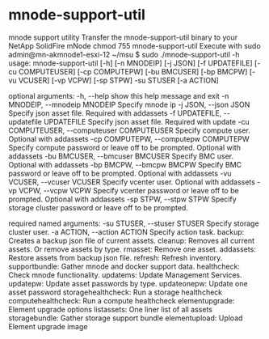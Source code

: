 # mnode-support-util
mnode support utility 
Transfer the mnode-support-util binary to your NetApp SolidFire mNode
chmod 755 mnode-support-util
Execute with sudo
admin@mn-akmnode1-esxi-12 ~/msu $ sudo ./mnode-support-util -h
usage: mnode-support-util [-h] [-n MNODEIP] [-j JSON] [-f UPDATEFILE]
                          [-cu COMPUTEUSER] [-cp COMPUTEPW] [-bu BMCUSER]
                          [-bp BMCPW] [-vu VCUSER] [-vp VCPW] [-sp STPW] -su
                          STUSER [-a ACTION]

optional arguments:
  -h, --help            show this help message and exit
  -n MNODEIP, --mnodeip MNODEIP
                        Specify mnode ip
  -j JSON, --json JSON  Specify json asset file. Required with addassets
  -f UPDATEFILE, --updatefile UPDATEFILE
                        Specify json asset file. Required with update
  -cu COMPUTEUSER, --computeuser COMPUTEUSER
                        Specify compute user. Optional with addassets
  -cp COMPUTEPW, --computepw COMPUTEPW
                        Specify compute password or leave off to be prompted. Optional with addassets
  -bu BMCUSER, --bmcuser BMCUSER
                        Specify BMC user. Optional with addassets
  -bp BMCPW, --bmcpw BMCPW
                        Specify BMC password or leave off to be prompted. Optional with addassets
  -vu VCUSER, --vcuser VCUSER
                        Specify vcenter user. Optional with addassets
  -vp VCPW, --vcpw VCPW
                        Specify vcenter password or leave off to be prompted. Optional with addassets
  -sp STPW, --stpw STPW
                        Specify storage cluster password or leave off to be prompted.

required named arguments:
  -su STUSER, --stuser STUSER
                        Specify storage cluster user.
  -a ACTION, --action ACTION
                        Specify action task.
                            backup: Creates a backup json file of current assets.
                            cleanup: Removes all current assets. Or remove assets by type.
                            rmasset: Remove one asset.
                            addassets: Restore assets from backup json file.
                            refresh: Refresh inventory.
                            supportbundle: Gather mnode and docker support data.
                            healthcheck: Check mnode functionality.
                            updatems: Update Management Services.
                            updatepw: Update asset passwords by type.
                            updateonepw: Update one asset password
                            storagehealthcheck: Run a storage healthcheck
                            computehealthcheck: Run a compute healthcheck
                            elementupgrade: Element upgrade options
                            listassets: One liner list of all assets
                            storagebundle: Gather storage support bundle
                            elementupload: Upload Element upgrade image
